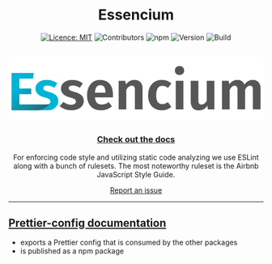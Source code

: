 <div align="center">

# Essencium

[![Licence: MIT](https://img.shields.io/badge/licence-MIT-yellow.svg)](https://opensource.org/licenses/MIT) ![Contributors](https://img.shields.io/github/contributors/Frachtwerk/essencium-frontend) ![npm](https://img.shields.io/npm/dt/%40frachtwerk/prettier-config-essencium) ![Version](https://img.shields.io/github/package-json/v/Frachtwerk/essencium-frontend?filename=packages%2Fprettier-config%2Fpackage.json&label=Essencium-prettier-config&color=00b5d6CMYK) ![Build](https://github.com/Frachtwerk/essencium-frontend/actions/workflows/ci.yml/badge.svg)

## ![Essencium Logo](../app/public/img/web/logotype_400x100px.svg)

### [Check out the docs](https://docs.essencium.dev)

For enforcing code style and utilizing static code analyzing we use ESLint along with a bunch of rulesets. The most noteworthy ruleset is the Airbnb JavaScript Style Guide.

[Report an issue](https://github.com/Frachtwerk/essencium-frontend/issues)
</div>

---

## [Prettier-config documentation](https://docs.essencium.dev/devguide/codestyle-and-linting)

- exports a Prettier config that is consumed by the other packages
- is published as a npm package
